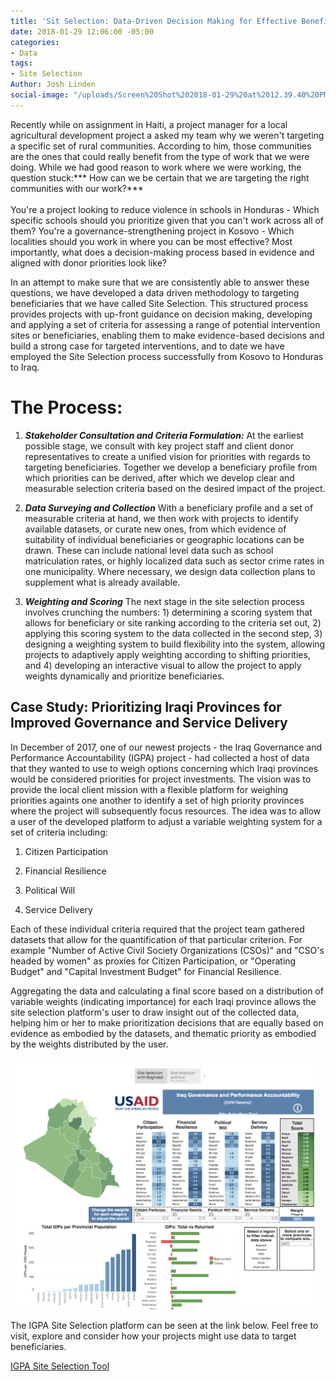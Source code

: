 ```yaml
---
title: 'Sit Selection: Data-Driven Decision Making for Effective Beneficiary Targeting'
date: 2018-01-29 12:06:00 -05:00
categories:
- Data
tags:
- Site Selection
Author: Josh Linden
social-image: "/uploads/Screen%20Shot%202018-01-29%20at%2012.39.40%20PM.png"
---
```


Recently while on assignment in Haiti, a project manager for a local agricultural development project a asked my team why we weren't targeting a specific set of rural communities. According to him, those communities are the ones that could really benefit from the type of work that we were doing. While we had good reason to work where we were working, the question stuck:*** How can we be certain that we are targeting the right communities with our work?***\
\
You're a project looking to reduce violence in schools in Honduras - Which specific schools should you prioritize given that you can't work across all of them? You're a governance-strengthening project in Kosovo - Which localities should you work in where you can be most effective? Most importantly, what does a decision-making process based in evidence and aligned with donor priorities look like?

In an attempt to make sure that we are consistently able to answer these questions, we have developed a data driven methodology to targeting beneficiaries that we have called Site Selection. This structured process provides projects with up-front guidance on decision making, developing and applying a set of criteria for assessing a range of potential intervention sites or beneficiaries, enabling them to make evidence-based decisions and build a strong case for targeted interventions, and to date we have employed the Site Selection process successfully from Kosovo to Honduras to Iraq.

# The Process:

1. ***Stakeholder Consultation and Criteria Formulation:***
   At the earliest possible stage, we consult with key project staff and client donor representatives to create a unified vision for priorities with regards to targeting beneficiaries. Together we develop a beneficiary profile from which priorities can be derived, after which we develop clear and measurable selection criteria based on the desired impact of the project.

2. ***Data Surveying and Collection***
   With a beneficiary profile and a set of measurable criteria at hand, we then work with projects to identify available datasets, or curate new ones, from which evidence of suitability of individual beneficiaries or geographic locations can be drawn. These can include national level data such as school matriculation rates, or highly localized data such as sector crime rates in one municipality. Where necessary, we design data collection plans to supplement what is already available.

3. ***Weighting and Scoring***
   The next stage in the site selection process involves crunching the numbers: 1) determining a scoring system that allows for beneficiary or site ranking according to the criteria set out, 2) applying this scoring system to the data collected in the second step, 3) designing a weighting system to build flexibility into the system, allowing projects to adaptively apply weighting according to shifting priorities, and 4) developing an interactive visual to allow the project to apply weights dynamically and prioritize beneficiaries.

## Case Study: Prioritizing Iraqi Provinces for Improved Governance and Service Delivery

In December of 2017, one of our newest projects - the Iraq Governance and Performance Accountability (IGPA) project - had collected a host of data that they wanted to use to weigh options concerning which Iraqi provinces would be considered priorities for project investments. The vision was to provide the local client mission with a flexible platform for weighing priorities againts one another to identify a set of high priority provinces where the project will subsequently focus resources. The idea was to allow a user of the developed platform to adjust a variable weighting system for a set of criteria including:

1. Citizen Participation

2. Financial Resilience

3. Political Will

4. Service Delivery

Each of these individual criteria required that the project team gathered datasets that allow for the quantification of that particular criterion. For example "Number of Active Civil Society Organizations (CSOs)" and "CSO's headed by women" as proxies for Citizen Participation, or "Operating Budget"  and "Capital Investment Budget" for Financial Resilience.

Aggregating the data and calculating a final score based on a distribution of variable weights (indicating importance) for each Iraqi province allows the site selection platform's user to draw insight out of the collected data, helping him or her to make prioritization decisions that are equally based on evidence as embodied by the datasets, and thematic priority as embodied by the weights distributed by the user.

![Screen Shot 2018-01-29 at 12.37.56 PM.png](/uploads/Screen%20Shot%202018-01-29%20at%2012.37.56%20PM.png)

The IGPA Site Selection platform can be seen at the link below. Feel free to visit, explore and consider how your projects might use data to target beneficiaries.

[IGPA Site Selection Tool ](https://public.tableau.com/profile/josh.linden#!/vizhome/SiteSelectionTool/Story1?publish=yes)